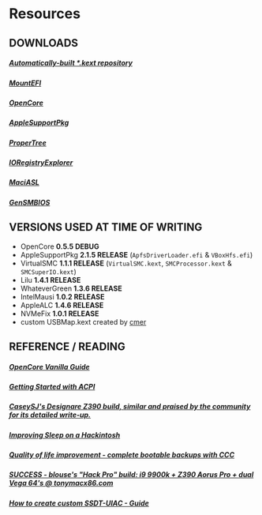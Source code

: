 # Resources

## DOWNLOADS

##### [Automatically-built *.kext repository](https://1drv.ms/f/s!AiP7m5LaOED-m-J8-MLJGnOgAqnjGw)
##### [MountEFI](https://github.com/corpnewt/MountEFI)
##### [OpenCore](https://github.com/acidanthera/OpenCorePkg)
##### [AppleSupportPkg](https://github.com/acidanthera/AppleSupportPkg)
##### [ProperTree](https://github.com/corpnewt/ProperTree)
##### [IORegistryExplorer](https://mac.softpedia.com/get/System-Utilities/IORegistryExplorer.shtml)
##### [MaciASL](https://github.com/acidanthera/MaciASL)
##### [GenSMBIOS](https://github.com/corpnewt/GenSMBIOS)

## VERSIONS USED AT TIME OF WRITING

- OpenCore **0.5.5 DEBUG**
- AppleSupportPkg **2.1.5 RELEASE** (`ApfsDriverLoader.efi` & `VBoxHfs.efi`)
- VirtualSMC **1.1.1 RELEASE** (`VirtualSMC.kext`, `SMCProcessor.kext` & `SMCSuperIO.kext`)
- Lilu **1.4.1 RELEASE**
- WhateverGreen **1.3.6 RELEASE**
- IntelMausi **1.0.2 RELEASE**
- AppleALC **1.4.6 RELEASE**
- NVMeFix **1.0.1 RELEASE**
- custom USBMap.kext created by [cmer](https://github.com/cmer)

## REFERENCE / READING

##### [OpenCore Vanilla Guide](https://khronokernel.github.io/Opencore-Vanilla-Desktop-Guide)  
##### [Getting Started with ACPI](https://khronokernel.github.io/Getting-Started-With-ACPI/)  
##### [CaseySJ's Designare Z390 build, similar and praised by the community for its detailed write-up.](https://www.tonymacx86.com/threads/success-gigabyte-designare-z390-thunderbolt-3-i7-9700k-amd-rx-580.267551/)  
##### [Improving Sleep on a Hackintosh](https://hackintosher.com/forums/thread/improving-sleep-on-a-hackintosh-wakeup-freezes-black-screens.486/)  
##### [Quality of life improvement - complete bootable backups with CCC](https://www.tonymacx86.com/threads/success-gigabyte-designare-z390-thunderbolt-3-i7-9700k-amd-rx-580.267551/page-881#post-2018772)  
  
##### [SUCCESS - blouse's "Hack Pro" build: i9 9900k + Z390 Aorus Pro + dual Vega 64's @ tonymacx86.com](https://www.tonymacx86.com/threads/success-blouses-hack-pro-build-i9-9900k-z390-aorus-pro-dual-vega-64s.264948)  
##### [How to create custom SSDT-UIAC - Guide](https://hackintosher.com/forums/thread/improving-sleep-on-a-hackintosh-wakeup-freezes-black-screens.486/#post-3034)  
